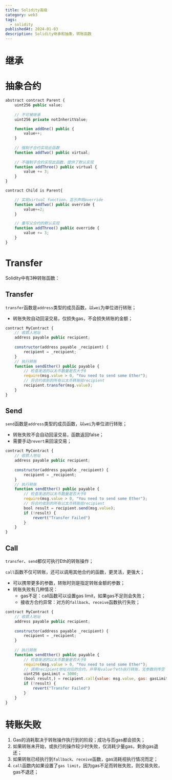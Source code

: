 ```yaml
---
title: Solidity高级
category: web3
tags:
  - solidity
publishedAt: 2024-01-03
description: Solidity继承和抽象，转账函数
---
```


# 继承


# 抽象合约


```js
abstract contract Parent {
    uint256 public value;
    
    // 不可被继承
    uint256 private notInheritValue;

    function addOne() public {
        value++;
    }
	
	// 强制子合约实现此函数
	function addTwo() public virtual;
	
	// 不强制子合约实现此函数，提供了默认实现
	function addThree() public virtual {
		value += 3;
	}
}

contract Child is Parent{

	// 实现virtual function，显示声明override
    function addTwo() public override {
        value+=2;
    }

	// 重写父合约的默认实现
	function addThree() public override {
		value += 3;
	}
}
```


# Transfer

Solidity中有3种转账函数：

## Transfer
`transfer`函数是`address`类型的成员函数，以`wei`为单位进行转账；
- 转账失败自动回滚交易，仅损失gas，不会损失转账的金额；

```js
contract MyContract { 
	// 收款人地址
	address payable public recipient; 
	
	constructor(address payable _recipient) { 
		recipient = _recipient; 
	} 
	// 执行转账
	function sendEther() public payable { 
		// 检查发送的以太币数量是否大于0 
		require(msg.value > 0, "You need to send some Ether"); 
		// 将合约收到的所有以太币转账给recipient 
		recipient.transfer(msg.value); 
	} 
}
```
## Send

`send`函数是`address`类型的成员函数，以`wei`为单位进行转账；
- 转账失败不会自动回滚交易，函数返回false；
- 需要手动`revert`来回滚交易；
```js
contract MyContract { 
	// 收款人地址
	address payable public recipient; 
	
	constructor(address payable _recipient) { 
		recipient = _recipient; 
	} 
	// 执行转账
	function sendEther() public payable { 
		// 检查发送的以太币数量是否大于0 
		require(msg.value > 0, "You need to send some Ether"); 
		// 将合约收到的所有以太币转账给recipient 
		bool result = recipient.send(msg.value);
		if (!result) {
			revert("Transfer Failed")
		}
	} 
}
```

## Call

`transfer`、`send`都仅可执行Eth的转账操作；

`call`函数不仅可转账，还可以调用其他合约的函数，更灵活，更强大；
- 可以携带更多的参数，转账时则是指定转账金额的参数；
- 转账失败有几种情况：
	- gas不足：call函数可以设置gas limit，如果gas不足则会失败；
	- 接收方合约异常：对方的`fallback`、`receive`函数执行失败；

```js
contract MyContract { 
	// 收款人地址
	address payable public recipient; 
	
	constructor(address payable _recipient) { 
		recipient = _recipient; 
	} 
	
	// 执行转账
	function sendEther() public payable { 
		// 检查发送的以太币数量是否大于0 
		require(msg.value > 0, "You need to send some Ether"); 
		// 调用recipient地址对应的合约，并带有value个eth执行转账，无参数则传空
		uint256 gasLimit = 3000;
		(bool result,) = recipient.call{value: msg.value, gas: gasLimit}("");
		if (!result) {
			revert("Transfer Failed")
		}
	} 
}
```


# 转账失败

1. Gas的消耗取决于转账操作执行到的阶段；成功与否gas都会损失；
2. 如果转账未开始，或执行的操作较少时失败，仅消耗少量gas，剩余gas退还；
3. 如果转账已经执行到`fallback`、`receive`函数，gas消耗视执行情况而定；
4. `call`函数内如果设置了`gas limit`，因为gas不足而转账失败，则交易失败，gas不退还；

